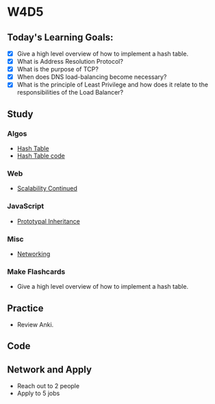 # W4D5

## Today's Learning Goals:

- [x] Give a high level overview of how to implement a hash table.
- [x] What is Address Resolution Protocol?
- [x] What is the purpose of TCP?
- [x] When does DNS load-balancing become necessary?
- [x] What is the principle of Least Privilege and how does it relate to the responsibilities of the Load Balancer?

## Study

### Algos

* [Hash Table](https://www.youtube.com/watch?v=2wyCY1sX9II)
* [Hash Table code](https://github.com/minsoo91/hash_table)

### Web

* [Scalability Continued](https://www.youtube.com/watch?v=-W9F__D3oY4&t)

### JavaScript

* [Prototypal Inheritance](https://medium.freecodecamp.org/the-definitive-javascript-handbook-for-a-developer-interview-44ffc6aeb54e)

### Misc

* [Networking](https://www.youtube.com/playlist?list=PLowKtXNTBypH19whXTVoG3oKSuOcw_XeW)

### Make Flashcards

* Give a high level overview of how to implement a hash table.

## Practice

* Review Anki.

## Code

## Network and Apply

* Reach out to 2 people
* Apply to 5 jobs
